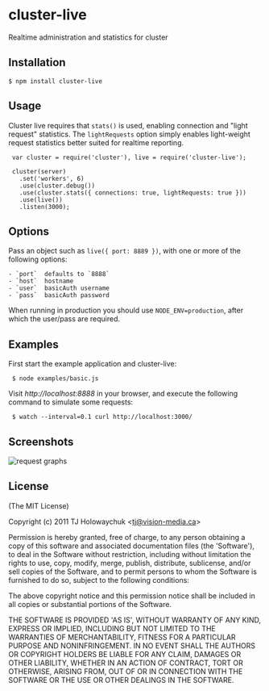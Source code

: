 
# cluster-live

  Realtime administration and statistics for cluster

## Installation

    $ npm install cluster-live

## Usage

 Cluster live requires that `stats()` is used, enabling connection and "light request" statistics. The `lightRequests` option simply enables light-weight request statistics better suited for realtime reporting.

     var cluster = require('cluster'), live = require('cluster-live');
     
     cluster(server)
       .set('workers', 6)
       .use(cluster.debug())
       .use(cluster.stats({ connections: true, lightRequests: true }))
       .use(live())
       .listen(3000);

## Options

  Pass an object such as `live({ port: 8889 })`, with one or more of the following options:
  
    - `port`  defaults to `8888`
    - `host`  hostname
    - `user`  basicAuth username
    - `pass`  basicAuth password

 When running in production you should use `NODE_ENV=production`, after which the user/pass are required.

## Examples

 First start the example application and cluster-live:
 
     $ node examples/basic.js

  Visit _http://localhost:8888_ in your browser, and execute the following command to simulate some requests:
  
     $ watch --interval=0.1 curl http://localhost:3000/

## Screenshots

![request graphs](http://f.cl.ly/items/0E0e0Q1a3j1r3r353G1Y/Screenshot.png)

## License 

(The MIT License)

Copyright (c) 2011 TJ Holowaychuk &lt;tj@vision-media.ca&gt;

Permission is hereby granted, free of charge, to any person obtaining
a copy of this software and associated documentation files (the
'Software'), to deal in the Software without restriction, including
without limitation the rights to use, copy, modify, merge, publish,
distribute, sublicense, and/or sell copies of the Software, and to
permit persons to whom the Software is furnished to do so, subject to
the following conditions:

The above copyright notice and this permission notice shall be
included in all copies or substantial portions of the Software.

THE SOFTWARE IS PROVIDED 'AS IS', WITHOUT WARRANTY OF ANY KIND,
EXPRESS OR IMPLIED, INCLUDING BUT NOT LIMITED TO THE WARRANTIES OF
MERCHANTABILITY, FITNESS FOR A PARTICULAR PURPOSE AND NONINFRINGEMENT.
IN NO EVENT SHALL THE AUTHORS OR COPYRIGHT HOLDERS BE LIABLE FOR ANY
CLAIM, DAMAGES OR OTHER LIABILITY, WHETHER IN AN ACTION OF CONTRACT,
TORT OR OTHERWISE, ARISING FROM, OUT OF OR IN CONNECTION WITH THE
SOFTWARE OR THE USE OR OTHER DEALINGS IN THE SOFTWARE.
